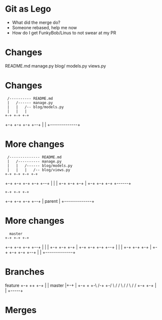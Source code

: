 # Git as Lego

* What did the merge do?
* Someone rebased, help me now
* How do I get FunkyBob/Linus to not swear at my PR

# Changes

README.md
manage.py
blog/
    models.py
    views.py

# Changes

     /---------- README.md
     |   /------ manage.py
     |   |   /-- blog/models.py
     |   |   |
    +-+ +-+ +-+
  +-+ +-+ +-+ +--+
  |              |
  +--------------+

# More changes

     /-------------- README.md
     |   /---------- manage.py
     |   |   /------ blog/models.py
     |   |   |   /-- blog/views.py
    +-+ +-+ +-+ +-+
  +-+ +-+ +-+ +-+ +--+
  |                  |
  | +-+ +-+ +-+      |
  +-+ +-+ +-+ +------+

    +-+ +-+ +-+
  +-+ +-+ +-+ +--+
  |    parent    |
  +--------------+

# More changes

      master
    +-+ +-+ +-+
  +-+ +-+ +-+ +--+
  |              |
  | +-+ +-+ +-+  |
  +-+ +-+ +-+ +--+
  |              |
  | +-+ +-+ +-+  |
  +-+ +-+ +-+ +--+
  |              |
  +--------------+

# Branches

  feature
   +-+
  ++ +-+
  |    |    master
  |+-+ |    +-+
  \+ +-\  /-+ +-/
   \    \/     /
    \   /     /
     \ /     /
      +-+ +-+
      |     |
      +-----+

# Merges


